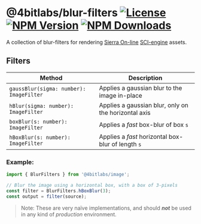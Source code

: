 # @4bitlabs/blur-filters [![License][license]][npm] [![NPM Version][version]][npm] [![NPM Downloads][dl]][npm]

[npm]: https://www.npmjs.com/package/@4bitlabs/blur-filters
[version]: https://img.shields.io/npm/v/%404bitlabs%2Fblur-filters
[license]: https://img.shields.io/npm/l/%404bitlabs%2Fblur-filters
[dl]: https://img.shields.io/npm/dy/%404bitlabs%2Fblur-filters

A collection of blur-filters for rendering [Sierra On-line][sierra] [SCI-engine][sci0] assets.

## Filters

| Method                                  | Description                                          |
| --------------------------------------- | ---------------------------------------------------- |
| `gaussBlur(sigma: number): ImageFilter` | Applies a gaussian blur to the image in-place        |
| `hBlur(sigma: number): ImageFilter`     | Applies a gaussian blur, only on the horizontal axis |
| `boxBlur(s: number): ImageFilter`       | Applies a _fast_ box-blur of box `s`                 |
| `hBoxBlur(s: number): ImageFilter`      | Applies a _fast_ horizontal box-blur of length `s`   |

### Example:

```ts
import { BlurFilters } from '@4bitlabs/image';

// Blur the image using a horizontal box, with a box of 3-pixels
const filter = BlurFilters.hBoxBlur(3);
const output = filter(source);
```

> Note: These are very naïve implementations, and should _**not**_ be used in any kind of _production_ environment.

[sierra]: https://en.wikipedia.org/wiki/Sierra_Entertainment
[sci0]: http://sciwiki.sierrahelp.com/index.php/Sierra_Creative_Interpreter
